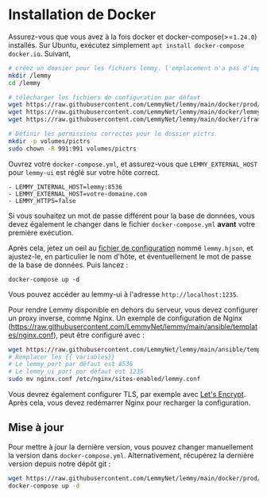 # Installation de Docker

Assurez-vous que vous avez à la fois docker et docker-compose(>=`1.24.0`) installés. Sur Ubuntu, exécutez simplement `apt install docker-compose docker.io`. Suivant,

```bash
# créez un dossier pour les fichiers lemmy. l'emplacement n'a pas d'importance, vous pouvez le mettre où vous voulez
mkdir /lemmy
cd /lemmy

# télécharger les fichiers de configuration par défaut
wget https://raw.githubusercontent.com/LemmyNet/lemmy/main/docker/prod/docker-compose.yml
wget https://raw.githubusercontent.com/LemmyNet/lemmy/main/docker/lemmy.hjson
wget https://raw.githubusercontent.com/LemmyNet/lemmy/main/docker/iframely.config.local.js

# Définir les permissions correctes pour le dossier pictrs
mkdir -p volumes/pictrs
sudo chown -R 991:991 volumes/pictrs
```

Ouvrez votre `docker-compose.yml`, et assurez-vous que `LEMMY_EXTERNAL_HOST` pour `lemmy-ui` est réglé sur votre hôte correct.

```
- LEMMY_INTERNAL_HOST=lemmy:8536
- LEMMY_EXTERNAL_HOST=votre-domaine.com
- LEMMY_HTTPS=false
```

Si vous souhaitez un mot de passe différent pour la base de données, vous devez également le changer dans le fichier `docker-compose.yml` **avant** votre première exécution.

Après cela, jetez un oeil au [fichier de configuration](configuration.md) nommé `lemmy.hjson`, et ajustez-le, en particulier le nom d'hôte, et éventuellement le mot de passe de la base de données. Puis lancez :

`docker-compose up -d`

Vous pouvez accéder au lemmy-ui à l'adresse `http://localhost:1235`.

Pour rendre Lemmy disponible en dehors du serveur, vous devez configurer un proxy inverse, comme Nginx. Un exemple de configuration de Nginx (https://raw.githubusercontent.com/LemmyNet/lemmy/main/ansible/templates/nginx.conf), peut être configuré avec :

```bash
wget https://raw.githubusercontent.com/LemmyNet/lemmy/main/ansible/templates/nginx.conf
# Remplacer les {{ variables}}
# Le lemmy_port par défaut est 8536
# Le lemmy_ui_port par défaut est 1235
sudo mv nginx.conf /etc/nginx/sites-enabled/lemmy.conf
```

Vous devrez également configurer TLS, par exemple avec [Let's Encrypt](https://letsencrypt.org/). Après cela, vous devez redémarrer Nginx pour recharger la configuration.

## Mise à jour

Pour mettre à jour la dernière version, vous pouvez changer manuellement la version dans `docker-compose.yml`. Alternativement, récupérez la dernière version depuis notre dépôt git :

```bash
wget https://raw.githubusercontent.com/LemmyNet/lemmy/main/docker/prod/docker-compose.yml
docker-compose up -d
```
